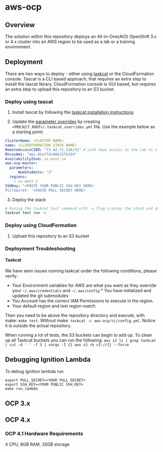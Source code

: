 # aws-ocp

## Overview

The solution within this repository deploys an All-in-One(AIO) OpenShift 3.x or 4.x cluster into an AWS region to be used as a lab or a training environment.

## Deployment 
There are two ways to deploy - either using [taskcat](https://github.com/aws-quickstart/taskcat) or the CloudFormation console. Tascat is a CLI based approach, that requires an extra step to install the tascat library. CloudFormation console is GUI based, but requires an extra step to upload this repository to an S3 bucket.

### Deploy using tascat

1. Install tascat by following the [taskcat installation instructions](https://aws-quickstart.github.io/install-taskcat.html)

2. Update the [parameter overrides](https://github.com/aws-quickstart/taskcat#parameter-overrides) by creating `<PROJECT_ROOT>/.taskcat_overrides.yml` file. Use the example below as a starting point:

```yaml
ClusterName: <CLUSTER NAME>
name: <CLOUDFORMATION STACK NAME>
RemoteAccessCIDR: "73.42.71.116/32" # Lock down access to the lab to a specific CIDR, defaults to 0.0.0.0/0
RhcosAmi: "ami-01e7fdcb66157b224"
AvailabilityZone: us-east-1a
aws-ocp-master:
  parameters:
      NumStudents: "2"
  regions:
    - us-west-2
SSHKey: "<PASTE YOUR PUBLIC SSH KEY HERE>
PullSecret: '<PASTE PULL SECRET HERE>
```

3. Deploy the stack

```bash
# Runing the taskcat test command with -n flag creates the stack and doesn't destroy it
taskcat test run -n
```

### Deploy using CloudFormation

1. Upload this repository to an S3 bucket
### Deployment Troubleshooting

#### Taskcat

We have seen issues running taskcat under the following conditions, please verify:

  * Your Environment variables for AWS are what you want as they override your `~/.aws/credentials` and `~/.aws/config` * You have initialized and updated the git submodules
  * You Account has the correct IAM Permissions to execute in the region.
  * Your default region and test region match.

Then you need to be above the repository directory and execute, with make: `make test`. Without make:
`taskcat -c aws-ocp/ci/config.yml`. Notice it is outside the actual repository.

When running a lot of tests, the S3 buckets can begin to add up. To clean up all Taskcat buckets you can run the following:
`aws s3 ls | grep taskcat | cut -d ' ' -f 3 | xargs -I {} aws s3 rb s3://{} --force`

## Debugging Ignition Lambda

To debug ignition lambda run

    export PULL_SECRET=<YOUR PULL SECRET>
    export SSH_KEY=<YOUR PUBLIC SSH_KEY>
    make run_lambda

## OCP 3.x

## OCP 4.x

### OCP 4.1 Hardware Requirements

4 CPU, 8GB RAM, 35GB storage
